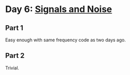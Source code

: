 # Day 6: [Signals and Noise](https://adventofcode.com/2016/day/6)

## Part 1

Easy enough with same frequency code as two days ago.

## Part 2

Trivial.